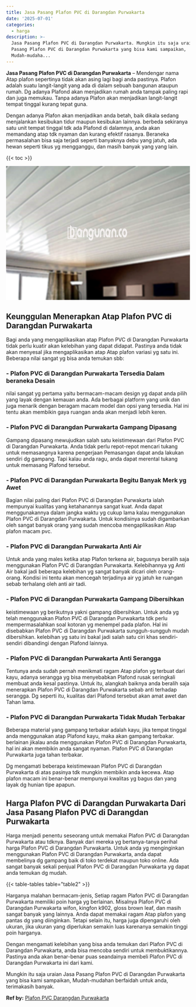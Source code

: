 ```yaml
---
title: Jasa Pasang Plafon PVC di Darangdan Purwakarta
date: '2025-07-01'
categories:
  - harga
description: >-
  Jasa Pasang Plafon PVC di Darangdan Purwakarta. Mungkin itu saja uraian Jasa
  Pasang Plafon PVC di Darangdan Purwakarta yang bisa kami sampaikan,
  Mudah-mudaha...
---
```


**Jasa Pasang Plafon PVC di Darangdan Purwakarta** – Mendengar nama Atap plafon sepertinya tidak akan asing lagi bagi anda pastinya. Plafon adalah suatu langit-langit yang ada di dalam sebuah bangunan ataupun rumah. Dg adanya Plafond akan menjadikan rumah anda tampak paling rapi dan juga memukau. Tanpa adanya Plafon akan menjadikan langit-langit tempat tinggal kurang tepat guna.

Dengan adanya Plafon akan menjadikan anda betah, baik dikala sedang menjalankan kesibukan tidur maupun kesibukan lainnya. berbeda sekiranya satu unit tempat tinggal tdk ada Plafond di dalamnya, anda akan memandang atap tdk nyaman dan kurang efektif rasanya. Beraneka permasalahan bisa saja terjadi seperti banyaknya debu yang jatuh, ada hewan seperti tikus yg mengganggu, dan masih banyak yang yang lain.

{{< toc >}}

![Jasa Pasang Plafon PVC di Darangdan Purwakarta](/images/flafond-pvc-murah08.png)

## Keunggulan Menerapkan Atap Plafon PVC di Darangdan Purwakarta

Bagi anda yang mengaplikasikan atap Plafon PVC di Darangdan Purwakarta tidak perlu kuatir akan kelebihan yang dapat didapat. Pastinya anda tidak akan menyesal jika mengaplikasikan atap Atap plafon variasi yg satu ini. Beberapa nilai sangat yg bisa anda temukan sbb:

### \- Plafon PVC di Darangdan Purwakarta Tersedia Dalam beraneka Desain

nilai sangat yg pertama yaitu bermacam-macam design yg dapat anda pilih yang layak dengan kemauan anda. Ada berbagai platform yang unik dan juga menarik dengan beragam macam model dan opsi yang tersedia. Hal ini tentu akan membikin gaya ruangan anda akan menjadi lebih keren.

### \- Plafon PVC di Darangdan Purwakarta Gampang Dipasang

Gampang dipasang mewujudkan salah satu keistimewaan dari Plafon PVC di Darangdan Purwakarta. Anda tidak perlu repot-repot mencari tukang untuk memasangnya karena pengerjaan Pemasangan dapat anda lakukan sendiri dg gampang. Tapi kalau anda ragu, anda dapat merental tukang untuk memasang Plafond tersebut.

### \- Plafon PVC di Darangdan Purwakarta Begitu Banyak Merk yg Awet

Bagian nilai paling dari Plafon PVC di Darangdan Purwakarta ialah mempunyai kualitas yang ketahanannya sangat kuat. Anda dapat menggunakannya dalam jangka waktu yg cukup lama kalau menggunakan Plafon PVC di Darangdan Purwakarta. Untuk kondisinya sudah digambarkan oleh sangat banyak orang yang sudah mencoba mengaplikasikan Atap plafon macam pvc.

### \- Plafon PVC di Darangdan Purwakarta Anti Air

Untuk anda yang males ketika atap Plafon terkena air, bagusnya beralih saja menggunakan Plafon PVC di Darangdan Purwakarta. Kelebihannya yg Anti Air bakal jadi beberapa kelebihan yg sangat banyak dicari oleh orang-orang. Kondisi ini tentu akan mencegah terjadinya air yg jatuh ke ruangan sebab terhalang oleh anti air tadi.

### \- Plafon PVC di Darangdan Purwakarta Gampang Dibersihkan

keistimewaan yg berikutnya yakni gampang dibersihkan. Untuk anda yg telah menggunakan Plafon PVC di Darangdan Purwakarta tdk perlu mempermasalahkan soal kotoran yg menempel pada plafon. Hal ini disebabkan Plafon PVC di Darangdan Purwakarta sungguh-sungguh mudah dibersihkan. kelebihan yg satu ini bakal jadi salah satu ciri khas sendiri-sendiri dibandingi dengan Plafond lainnya.

### \- Plafon PVC di Darangdan Purwakarta Anti Serangga

Tentunya anda sudah pernah menikmati ragam Atap plafon yg terbuat dari kayu, adanya serangga yg bisa menyebabkan Plafond rusak seringkali membuat anda kesal pastinya. Untuk itu, alangkah baiknya anda beralih saja menerapkan Plafon PVC di Darangdan Purwakarta sebab anti terhadap serangga. Dg seperti itu, kualitas dari Plafond tersebut akan amat awet dan Tahan lama.

### \- Plafon PVC di Darangdan Purwakarta Tidak Mudah Terbakar

Beberapa material yang gampang terbakar adalah kayu, jika tempat tinggal anda menggunakan atap Plafond kayu, maka akan gampang terbakar. berlainan jikalau anda menggunakan Plafon PVC di Darangdan Purwakarta, hal ini akan membikin anda sangat nyaman. Plafon PVC di Darangdan Purwakarta juga tahan terbakar.

Dg mengamati beberapa keistimewaan Plafon PVC di Darangdan Purwakarta di atas pasinya tdk mungkin membikin anda kecewa. Atap plafon macam ini benar-benar mempunyai kwalitas yg bagus dan yang layak dg hunian tipe apapun.

## Harga Plafon PVC di Darangdan Purwakarta Dari Jasa Pasang Plafon PVC di Darangdan Purwakarta

Harga menjadi penentu seseorang untuk memakai Plafon PVC di Darangdan Purwakarta atau tdknya. Banyak dari mereka yg bertanya-tanya perihal harga Plafon PVC di Darangdan Purwakarta. Untuk anda yg menginginkan menggunakan Plafon PVC di Darangdan Purwakarta, anda dapat membelinya dg gampang baik di toko terdekat maupun toko online. Ada sangat banyak sekali penjual Plafon PVC di Darangdan Purwakarta yg dapat anda temukan dg mudah.

{{< table-tables table="table2" >}}

Harganya malahan bermacam-jenis, Setiap ragam Plafon PVC di Darangdan Purwakarta memiliki poin harga yg berlainan. Misalnya Plafon PVC di Darangdan Purwakarta wifon, kingfon k902, gloss brown leaf, dan masih sangat banyak yang lainnya. Anda dapat memakai ragam Atap plafon yang pantas dg yang diinginkan. Tetapi selain itu, harga juga dipengaruhi oleh ukuran, jika ukuran yang diperlukan semakin luas karenanya semakin tinggi poin harganya.

Dengan mengamati kelebihan yang bisa anda temukan dari Plafon PVC di Darangdan Purwakarta, anda bisa mencoba sendiri untuk membuktikannya. Pastinya anda akan benar-benar puas seandainya membeli Plafon PVC di Darangdan Purwakarta ini dari kami.

Mungkin itu saja uraian Jasa Pasang Plafon PVC di Darangdan Purwakarta yang bisa kami sampaikan, Mudah-mudahan berfaidah untuk anda, terimakasih banyak.

**Ref by:** [Plafon PVC Darangdan Purwakarta](https://id.wikipedia.org/wiki/Plafon)
